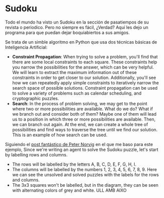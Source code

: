 # Sudoku

Todo el mundo ha visto un Sudoku en la sección de pasatiempos de su revista o periodico. Pero no siempre es fácil, ¿Verdad? Aquí les dejo un programa para que puedan dejar boquiabiertos a sus amigos. 

Se trata de un simble algoritmo en Python que usa dos técnicas básicas de Inteligencia Artificial:
* **Constraint Propagation**: When trying to solve a problem, you'll find that there are some local constraints to each square. These constraints help you narrow the possibilities for the answer, which can be very helpful. We will learn to extract the maximum information out of these constraints in order to get closer to our solution. Additionally, you'll see how we can repeatedly apply simple constraints to iteratively narrow the search space of possible solutions. Constraint propagation can be used to solve a variety of problems such as calendar scheduling, and cryptographic puzzles.
* **Search**: In the process of problem solving, we may get to the point where two or more possibilities are available. What do we do? What if we branch out and consider both of them? Maybe one of them will lead us to a position in which three or more possibilities are available. Then, we can branch out again. At the end, we can create a whole tree of possibilities and find ways to traverse the tree until we find our solution. This is an example of how search can be used.

Siguiendo el [post fantástico de Peter Norvig](http://norvig.com/sudoku.html) en el que me baso para este ejemplo, Since we're writing an agent to solve the Sudoku puzzle, let's start by labelling rows and columns.

* The rows will be labelled by the letters A, B, C, D, E, F, G, H, I.
* The columns will be labelled by the numbers 1, 2, 3, 4, 5, 6, 7, 8, 9. Here we can see the unsolved and solved puzzles with the labels for the rows and columns.
* The 3x3 squares won't be labelled, but in the diagram, they can be seen with alternating colors of grey and white. ULL AMB AIXO
